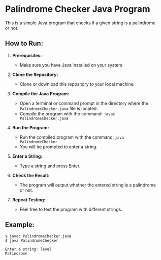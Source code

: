 # Palindrome Checker Java Program

This is a simple Java program that checks if a given string is a palindrome or not.

## How to Run:

1. **Prerequisites:**
   - Make sure you have Java installed on your system.

2. **Clone the Repository:**
   - Clone or download this repository to your local machine.

3. **Compile the Java Program:**
   - Open a terminal or command prompt in the directory where the `PalindromeChecker.java` file is located.
   - Compile the program with the command: `javac PalindromeChecker.java`

4. **Run the Program:**
   - Run the compiled program with the command: `java PalindromeChecker`
   - You will be prompted to enter a string.

5. **Enter a String:**
   - Type a string and press Enter.

6. **Check the Result:**
   - The program will output whether the entered string is a palindrome or not.

7. **Repeat Testing:**
   - Feel free to test the program with different strings.

## Example:

```shell
$ javac PalindromeChecker.java
$ java PalindromeChecker

Enter a string: level
Palindrome
